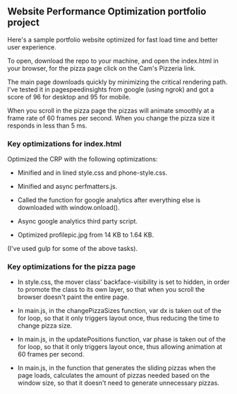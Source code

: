 ## Website Performance Optimization portfolio project

Here's a sample portfolio website optimized for fast load time and better user experience.

To open, download the repo to your machine, and open the index.html in your browser, for the pizza page click on the Cam's Pizzeria link.

The main page downloads quickly by minimizing the critical rendering path. I've tested it in pagespeedinsights from google (using ngrok) and got a score of 96 for desktop and 95 for mobile.

When you scroll in the pizza page the pizzas will animate smoothly at a frame rate of 60 frames per second. When you change the pizza size it responds in less than 5 ms.

### Key optimizations for index.html

Optimized the CRP with the following optimizations:

* Minified and in lined style.css and phone-style.css.

* Minified and async perfmatters.js.

* Called the function for google analytics after everything else is downloaded with window.onload().

* Async google analytics third party script.

* Optimized profilepic.jpg from 14 KB to 1.64 KB.

(I've used gulp for some of the above tasks).

### Key optimizations for the pizza page

* In style.css, the mover class' backface-visibility is set to hidden, in order to promote the class to its own layer, so that when you scroll the browser doesn't paint the entire page.

* In main.js, in the changePizzaSizes function, var dx is taken out of the for loop, so that it only triggers layout once, thus reducing the time to change pizza size.

* In main.js, in the updatePositions function, var phase is taken out of the for loop, so that it only triggers layout once, thus allowing animation at 60 frames per second.

* In main.js, in the function that generates the sliding pizzas when the page loads, calculates the amount of pizzas needed based on the window size, so that it doesn't need to generate unnecessary pizzas.

